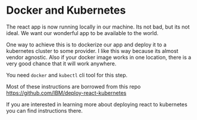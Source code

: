 # Docker and Kubernetes
The react app is now running locally in our machine. Its not bad, but its not ideal. We want our wonderful app to be available to the world. 

One way to achieve this is to dockerize our app and deploy it to a kubernetes cluster to some provider. I like this way because its almost vendor agnostic. Also if your docker image works in one location, there is a very good chance that it will work anywhere.

You need `docker` and `kubectl` cli tool for this step.

Most of these instructions are borrowed from this repo
https://github.com/IBM/deploy-react-kubernetes

If you are interested in learning more about deploying react to kubernetes you can find instructions there.